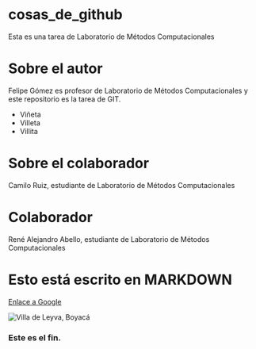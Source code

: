 # cosas_de_github
Esta es una tarea de Laboratorio de Métodos Computacionales

# Sobre el autor
Felipe Gómez es profesor de Laboratorio de Métodos Computacionales y este repositorio es la tarea de GIT.
* Viñeta
* Villeta
* Villita
# Sobre el colaborador
Camilo Ruiz, estudiante de Laboratorio de Métodos Computacionales

# Colaborador
René Alejandro Abello, estudiante de Laboratorio de Métodos Computacionales

Esto está escrito en MARKDOWN
=============================

[Enlace a Google](https://www.google.com)

![Villa de Leyva, Boyacá](https://upload.wikimedia.org/wikipedia/commons/6/66/Villadeleyva04.jpg)


### Este es el fin.

